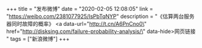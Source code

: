 +++
title = "发布微博"
date = "2020-02-05 12:08:05"
link = "https://weibo.com/2381077925/IsPbTqNYP"
description = "《估算两台服务器同时故障的概率》 <a data-url=\"http://t.cn/A6PnCno0\" href=\"http://disksing.com/failure-probability-analysis/\" data-hide>网页链接</a> "
tags = ["新浪微博"]
+++
